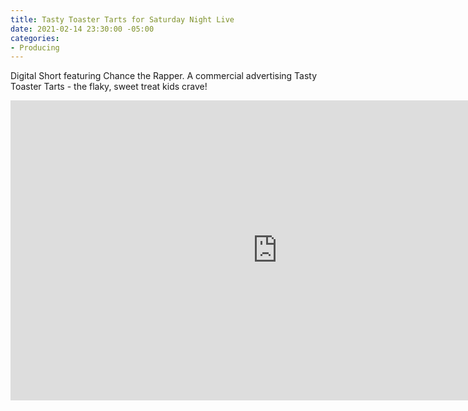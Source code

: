 ```yaml
---
title: Tasty Toaster Tarts for Saturday Night Live
date: 2021-02-14 23:30:00 -05:00
categories:
- Producing
---
```


Digital Short featuring Chance the Rapper. A commercial advertising Tasty Toaster Tarts - the flaky, sweet treat kids crave!

<iframe width="854" height="480" src="https://www.youtube.com/embed/rF9ZIdEnZU0" frameborder="0" allow="accelerometer; autoplay; clipboard-write; encrypted-media; gyroscope; picture-in-picture" allowfullscreen></iframe>